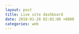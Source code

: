 ```yaml
---
layout: post
title: Live site dashboard 
date: 2018-01-28 02:01:08 +0800
categories: web
---
```



<div id="live_site_5" style="width: 100%; min-height: 800px"></div>
<div id="live_site_6" style="width: 100%; min-height: 600px"></div>

<script type="text/javascript">

var live_site_chart_5 = echarts.init(document.getElementById('live_site_5'));
var live_site_chart_6 = echarts.init(document.getElementById('live_site_6'));

function updateLineChart(month, element, title) {
	$.getJSON('http://feed.genghuiluo.cn/live/total_view_by_hour.json?month=' + month, function(data){

	var xdata = [];
	var ydata_zhanqi = []
	var ydata_huya = []
	var ydata_douyu = []
	var ydata_panda = []
	//var ydata_huomao = []
	
	$.each( data, function( key, val ) {

		switch (val.site) {
		case 'zhanqi':
			ydata_zhanqi.push(val.total_view);
			break;
		case 'huya':
			ydata_huya.push(val.total_view);
			break;
		case 'douyu':
			xdata.push(val.format_by_hour);
			ydata_douyu.push(val.total_view);
			break;
		case 'panda':
			ydata_panda.push(val.total_view);
			break;
		/*
		case 'huomao':
			ydata_huomao.push(val.total_view);
			break;
		*/
		}
        });
	
	option = {
    		title: {
    		    text: title
    		},
    		tooltip : {
    		    trigger: 'axis',
    		    axisPointer: {
    		        type: 'cross',
    		        label: {
    		            backgroundColor: '#6a7985'
    		        }
    		    }
    		},
    		legend: {
    		    data:['战旗','虎牙','斗鱼','熊猫','火猫']
    		},
    		toolbox: {
    		    feature: {
    		        saveAsImage: {}
    		    }
    		},
    		grid: {
    		    left: '3%',
    		    right: '4%',
    		    bottom: '3%',
    		    containLabel: true
    		},
    		xAxis : [
		    {
    		        //type : 'time',
    		        type : 'category',
    		        boundaryGap : false,
    		        data : xdata
    		    }
    		],
    		yAxis : [
    		    {
    		        type : 'value'
    		    }
    		],
    		series : [
    		    {
    		        name:'战旗',
    		        type:'line',
    		        stack: 'total_view_by_hour',
    		        areaStyle: {normal: {}},
    		        data: ydata_zhanqi
    		    },
    		    {
    		        name:'虎牙',
    		        type:'line',
    		        stack: 'total_view_by_hour',
    		        areaStyle: {normal: {}},
    		        data: ydata_huya
    		    },
    		    {
    		        name:'斗鱼',
    		        type:'line',
    		        stack: 'total_view_by_hour',
    		        areaStyle: {normal: {}},
    		        data: ydata_douyu
    		    },
    		    {
    		        name:'熊猫',
    		        type:'line',
    		        stack: '总量',
    		        areaStyle: {normal: {}},
    		        data: ydata_panda
    		    },
		/*
    		    {
    		        name:'火猫',
    		        type:'line',
    		        stack: 'total_view_by_hour',
    		        label: {
    		            normal: {
    		                show: true,
    		                position: 'top'
    		            }
    		        },
    		        areaStyle: {normal: {}},
    		        data: ydata_huomao
    		    }
		*/
    		]
	};
	
	element.setOption(option);
	})
}

function updatePieChart(month, element, title) {
	$.getJSON('http://feed.genghuiluo.cn/live/total_view_by_category.json', function(data){
	
	var xdata = [];
	// http://blog.csdn.net/zhouyanldh/article/details/6976280
	var ydatas = [];
	var ydata = {};
	
	$.each( data, function( key, val ) {
		xdata.push(val.site_category);
		ydata["value"] = val.total_view;
		ydata["name"] = val.site_category;
		ydatas.push(ydata);
		ydata = {}
	});

	//alert(ydata);
	//var jsonString = JSON.stringify(ydatas);

	option = {
	    title: {
    		text: title
    	    },
	    tooltip: {
	        trigger: 'item',
	        formatter: "{a} <br/>{b}: {c} ({d}%)"
	    },
	    legend: {
	        orient: 'vertical',
	        x: 'left',
	        data: xdata
	    },
	    series: [
	        {
	            name:'游戏类别',
	            type:'pie',
	            radius: ['50%', '70%'],
	            avoidLabelOverlap: false,
	            label: {
	                normal: {
	                    show: false,
	                    position: 'center'
	                },
	                emphasis: {
	                    show: true,
	                    textStyle: {
	                        fontSize: '30',
	                        fontWeight: 'bold'
	                    }
	                }
	            },
	            labelLine: {
	                normal: {
	                    show: false
	                }
	            },
	            data: ydatas
	        }
	    ]
	};
	
	element.setOption(option);
	})
}



$(document).ready(function() {
    updateLineChart(5, live_site_chart_5,'May, 2017 - Total view by Hour');
    updatePieChart(123, live_site_chart_6,'Total view per hour by Catetory');
});


